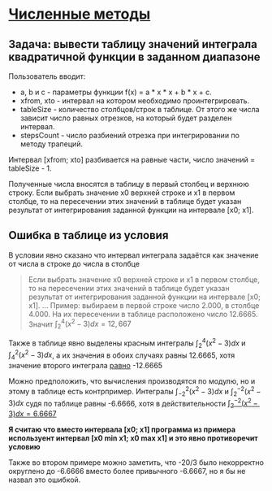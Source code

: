 # [Численные методы](https://docs.google.com/document/d/1BlQ3A57-StiogA4vc1YVuleD_NeYwSoE1PxvGt5XRCc/edit?tab=t.0#heading=h.hvdz6ln2bwxi)

## Задача: вывести таблицу значений интеграла квадратичной функции в заданном диапазоне

Пользователь вводит:

* a, b и c - параметры функции  f(x) = a \* x \* x + b \* x + c.
* xfrom, xto - интервал на котором необходимо проинтегрировать.
* tableSize - количество столбцов/строк в таблице. От этого же числа зависит число равных отрезков, на который будет разделен интервал.
* stepsCount - число разбиений отрезка при интегрировании по методу трапеций.

Интервал [xfrom; xto] разбивается на равные части, число значений =  tableSize - 1.

Полученные числа вносятся в таблицу в первый столбец и верхнюю строку. Если выбрать значение x0 верхней строке и x1 в первом столбце, то на пересечении этих значений в таблице будет указан результат от интегрирования заданной функции на интервале [x0; x1].

## Ошибка в таблице из условия

В условии явно сказано что интервал интеграла задаётся как значение от числа в строке до числа в столбце

> Если выбрать значение x0 верхней строке и x1 в первом столбце, то на пересечении этих значений в таблице будет указан результат от интегрирования заданной функции на интервале [x0; x1].
> ...
> Пример: выбираем в первой строке число 2.000, в столбце 4.000. На их пересечении в таблице расположено число 12.6665. Значит $\int_{2}^{4}(x^2 - 3)dx = 12,667$

Также в таблице явно выделены красным интегралы $\int_{2}^{4}(x^2 - 3)dx$ и $\int_{4}^{2}(x^2 - 3)dx$, а их значения в обоих случаях равны 12.6665, хотя значение второго интеграла [равно](https://www.wolframalpha.com/input?i2d=true&i=Integrate%5B%5C%2840%29x*x-3%5C%2841%29%2C%7Bx%2C4%2C2%7D%5D) -12.6665

Можно предположить, что вычисления производятся по модулю, но и этому в таблице есть контрпример. Интегралы $\int_{-2}^{2}(x^2 - 3)dx$ и $\int_{2}^{-2}(x^2 - 3)dx$ судя по таблице равны -6.6666, хотя в действительности [$\int_{2}^{-2}(x^2 - 3)dx = 6.6667$](https://www.wolframalpha.com/input?i2d=true&i=Integrate%5B%5C%2840%29x*x-3%5C%2841%29%2C%7Bx%2C2%2C-2%7D%5D)

**Я считаю что вместо интервала [x0; x1] программа из примера используент интервал [x0 min x1; x0 max x1] и это явно противоречит условию**

Также во втором примере можно заметить, что -20/3 было  некорректно округлено до -6.6666 вместо более привычного -6.6667, но я бы не назвал это ошибкой.

